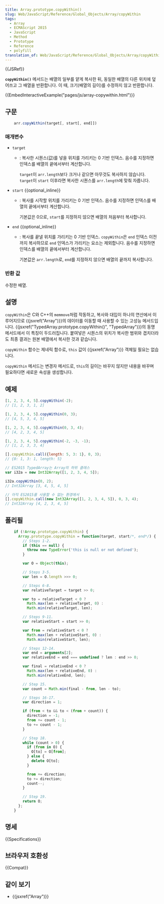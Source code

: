 ```yaml
---
title: Array.prototype.copyWithin()
slug: Web/JavaScript/Reference/Global_Objects/Array/copyWithin
tags:
  - Array
  - ECMAScript 2015
  - JavaScript
  - Method
  - Prototype
  - Reference
  - polyfill
translation_of: Web/JavaScript/Reference/Global_Objects/Array/copyWithin
---
```


{{JSRef}}

**`copyWithin()`** 메서드는 배열의 일부를 얕게 복사한 뒤, 동일한 배열의 다른 위치에 덮어쓰고 그 배열을 반환합니다. 이 때, 크기(배열의 길이)를 수정하지 않고 반환합니다.

{{EmbedInteractiveExample("pages/js/array-copywithin.html")}}

## 구문

```js
    arr.copyWithin(target[, start[, end]])
```

### 매개변수

- `target`

  - : 복사한 시퀀스(값)를 넣을 위치를 가리키는 0 기반 인덱스. 음수를 지정하면 인덱스를 배열의 끝에서부터 계산합니다.

    `target`이 `arr.length`보다 크거나 같으면 아무것도 복사하지 않습니다. `target`이 `start` 이후라면 복사한 시퀀스를 `arr.length`에 맞춰 자릅니다.

- `start` {{optional_inline}}

  - : 복사를 시작할 위치를 가리키는 0 기반 인덱스. 음수를 지정하면 인덱스를 배열의 끝에서부터 계산합니다.

    기본값은 0으로, `start`를 지정하지 않으면 배열의 처음부터 복사합니다.

- `end` {{optional_inline}}

  - : 복사를 끝낼 위치를 가리키는 0 기반 인덱스. `copyWithin`은 `end` 인덱스 이전까지 복사하므로 `end` 인덱스가 가리키는 요소는 제외합니다. 음수를 지정하면 인덱스를 배열의 끝에서부터 계산합니다.

    기본값은 `arr.length`로, `end`를 지정하지 않으면 배열의 끝까지 복사합니다.

### 반환 값

수정한 배열.

## 설명

`copyWithin`은 C와 C++의 `memmove`처럼 작동하고, 복사와 대입이 하나의 연산에서 이루어지므로 {{jsxref("Array")}}의 데이터를 이동할 때 사용할 수 있는 고성능 메서드입니다. {{jsxref("TypedArray.prototype.copyWithin()", "TypedArray")}}의 동명 메서드에서 이 특징이 두드러집니다. 붙여넣은 시퀀스의 위치가 복사한 범위와 겹치더라도 최종 결과는 원본 배열에서 복사한 것과 같습니다.

`copyWithin` 함수는 제네릭 함수로, `this` 값이 {{jsxref("Array")}} 객체일 필요는 없습니다.

`copyWithin` 메서드는 변경자 메서드로, `this`의 길이는 바꾸지 않지만 내용을 바꾸며 필요하다면 새로운 속성을 생성합니다.

## 예제

```js
[1, 2, 3, 4, 5].copyWithin(-2);
// [1, 2, 3, 1, 2]

[1, 2, 3, 4, 5].copyWithin(0, 3);
// [4, 5, 3, 4, 5]

[1, 2, 3, 4, 5].copyWithin(0, 3, 4);
// [4, 2, 3, 4, 5]

[1, 2, 3, 4, 5].copyWithin(-2, -3, -1);
// [1, 2, 3, 3, 4]

[].copyWithin.call({length: 5, 3: 1}, 0, 3);
// {0: 1, 3: 1, length: 5}

// ES2015 TypedArray는 Array의 하위 클래스
var i32a = new Int32Array([1, 2, 3, 4, 5]);

i32a.copyWithin(0, 2);
// Int32Array [3, 4, 5, 4, 5]

// 아직 ES2015를 사용할 수 없는 환경에서
[].copyWithin.call(new Int32Array([1, 2, 3, 4, 5]), 0, 3, 4);
// Int32Array [4, 2, 3, 4, 5]
```

## 폴리필

```js
    if (!Array.prototype.copyWithin) {
      Array.prototype.copyWithin = function(target, start/*, end*/) {
        // Steps 1-2.
        if (this == null) {
          throw new TypeError('this is null or not defined');
        }

        var O = Object(this);

        // Steps 3-5.
        var len = O.length >>> 0;

        // Steps 6-8.
        var relativeTarget = target >> 0;

        var to = relativeTarget < 0 ?
          Math.max(len + relativeTarget, 0) :
          Math.min(relativeTarget, len);

        // Steps 9-11.
        var relativeStart = start >> 0;

        var from = relativeStart < 0 ?
          Math.max(len + relativeStart, 0) :
          Math.min(relativeStart, len);

        // Steps 12-14.
        var end = arguments[2];
        var relativeEnd = end === undefined ? len : end >> 0;

        var final = relativeEnd < 0 ?
          Math.max(len + relativeEnd, 0) :
          Math.min(relativeEnd, len);

        // Step 15.
        var count = Math.min(final - from, len - to);

        // Steps 16-17.
        var direction = 1;

        if (from < to && to < (from + count)) {
          direction = -1;
          from += count - 1;
          to += count - 1;
        }

        // Step 18.
        while (count > 0) {
          if (from in O) {
            O[to] = O[from];
          } else {
            delete O[to];
          }

          from += direction;
          to += direction;
          count--;
        }

        // Step 19.
        return O;
      };
    }
```

## 명세

{{Specifications}}

## 브라우저 호환성

{{Compat}}

## 같이 보기

- {{jsxref("Array")}}
